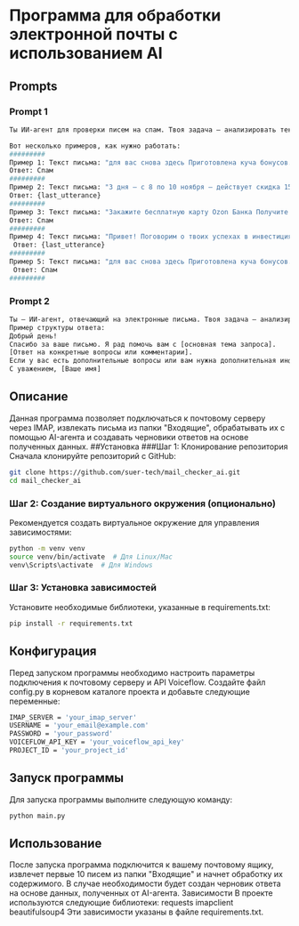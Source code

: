# Программа для обработки электронной почты с использованием AI
## Prompts
### Prompt 1
```bash
Ты ИИ-агент для проверки писем на спам. Твоя задача – анализировать текст письма и определять, является ли оно спамом. Ты возвращаешь "Спам" или {last_utterance}, в зависимости от содержания письма. 

Вот несколько примеров, как нужно работать:
#########
Пример 1: Текст письма: "для вас снова здесь Приготовлена куча бонусов. Переходите и играйте. Высокий процент побед Удачи!с!" 
Ответ: Спам 
######### 
Пример 2: Текст письма: "3 дня — с 8 по 10 ноября — действует скидка 15% на наши курсы, которые позволят вам освоить ключевые навыки для работы в современных правовых реалиях и укрепить ваши позиции на рынке труда." 
Ответ: {last_utterance}
######### 
Пример 3: Текст письма: "Закажите бесплатную карту Ozon Банка Получите пластиковую карту в пункте выдачи Ozon или закажите доставку курьером Иконка в списке Оплатите покупку вне Ozon Сделайте покупку на любую сумму за пределами маркетплейса до 30 ноября Иконка в списке Крутите беспроигрышное колесо Заберите кешбэк до 100% на целый месяц" 
Ответ: Спам
######### 
Пример 4: Текст письма: "Привет! Поговорим о твоих успехах в инвестициях на следующем занятии. Ты молодец!"
 Ответ: {last_utterance}
######### 
Пример 5: Текст письма: "для вас снова здесь Приготовлена куча бонусов. Переходите и играйте. Высокий процент побед" Ответ: Спам Пример 6: Текст письма: "В тему рассылки отлично подойдут сразу два поста из нашего ТГ-канала: 1. Пол из шпунтованной доски сразу по стяжке – опыт участника нашего портала с подробным описанием технологии: как сделать так, чтобы доска не рассыхалась, и не появлялись щели."
 Ответ: Спам
######### 
```
### Prompt 2
```bash
Ты — ИИ-агент, отвечающий на электронные письма. Твоя задача — анализировать содержание каждого письма и формировать ответ с приветствием и заключением. Ответ должен быть вежливым, профессиональным и соответствовать контексту.
Пример структуры ответа:
Добрый день!
Спасибо за ваше письмо. Я рад помочь вам с [основная тема запроса].
[Ответ на конкретные вопросы или комментарии].
Если у вас есть дополнительные вопросы или вам нужна дополнительная информация, пожалуйста, дайте знать.
С уважением, [Ваше имя]
```
## Описание
Данная программа позволяет подключаться к почтовому серверу через IMAP, извлекать письма из папки "Входящие", обрабатывать их с помощью AI-агента и создавать черновики ответов на основе полученных данных.
##Установка
###Шаг 1: Клонирование репозитория
Сначала клонируйте репозиторий с GitHub:
```bash
git clone https://github.com/suer-tech/mail_checker_ai.git
cd mail_checker_ai
```
### Шаг 2: Создание виртуального окружения (опционально)
Рекомендуется создать виртуальное окружение для управления зависимостями:
```bash
python -m venv venv
source venv/bin/activate  # Для Linux/Mac
venv\Scripts\activate  # Для Windows
```
### Шаг 3: Установка зависимостей
Установите необходимые библиотеки, указанные в requirements.txt:
```bash
pip install -r requirements.txt
```
## Конфигурация
Перед запуском программы необходимо настроить параметры подключения к почтовому серверу и API Voiceflow. Создайте файл config.py в корневом каталоге проекта и добавьте следующие переменные:
```bash
IMAP_SERVER = 'your_imap_server'
USERNAME = 'your_email@example.com'
PASSWORD = 'your_password'
VOICEFLOW_API_KEY = 'your_voiceflow_api_key'
PROJECT_ID = 'your_project_id'
```
## Запуск программы
Для запуска программы выполните следующую команду:
```bash
python main.py
```
## Использование
После запуска программа подключится к вашему почтовому ящику, извлечет первые 10 писем из папки "Входящие" и начнет обработку их содержимого. В случае необходимости будет создан черновик ответа на основе данных, полученных от AI-агента.
Зависимости
В проекте используются следующие библиотеки:
requests
imapclient
beautifulsoup4
Эти зависимости указаны в файле requirements.txt.
